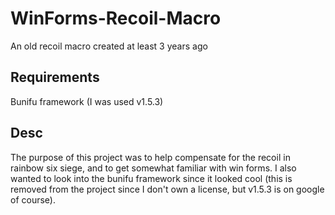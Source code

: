# WinForms-Recoil-Macro
An old recoil macro created at least 3 years ago

## Requirements
Bunifu framework (I was used v1.5.3)

## Desc
The purpose of this project was to help compensate for the recoil in rainbow six siege, and to get somewhat familiar with win forms. I also wanted to look into the bunifu framework since it looked cool (this is removed from the project since I don't own a license, but v1.5.3 is on google of course).
